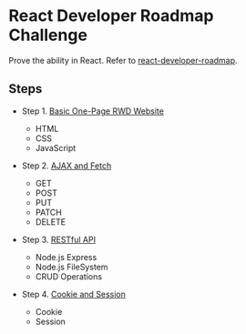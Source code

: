 # React Developer Roadmap Challenge

Prove the ability in React.
Refer to [react-developer-roadmap](https://github.com/adam-golab/react-developer-roadmap).

## Steps

- Step 1. [Basic One-Page RWD Website](https://harry-chiu.github.io/react-developer-roadmap-challenge/step1)
    - HTML
    - CSS
    - JavaScript

- Step 2. [AJAX and Fetch](https://harry-chiu.github.io/react-developer-roadmap-challenge/step2)
    - GET
    - POST
    - PUT
    - PATCH
    - DELETE

- Step 3. [RESTful API](https://harry-chiu.github.io/react-developer-roadmap-challenge/step3)
    - Node.js Express
    - Node.js FileSystem
    - CRUD Operations

- Step 4. [Cookie and Session](https://harry-chiu.github.io/react-developer-roadmap-challenge/step4)
    - Cookie
    - Session